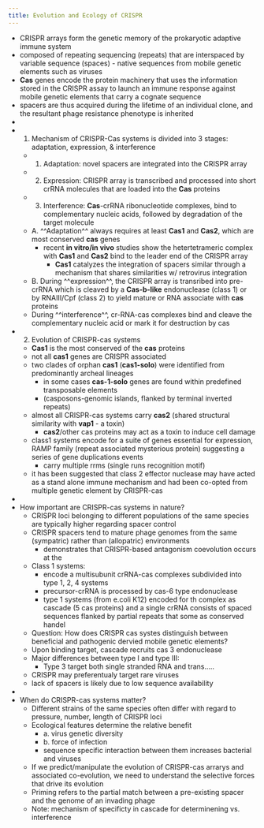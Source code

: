 ```yaml
---
title: Evolution and Ecology of CRISPR
---
```


- CRISPR arrays form the genetic memory of the prokaryotic adaptive immune system
- composed of repeating sequencing (repeats) that are interspaced by variable sequence (spaces) - native sequences from mobile genetic elements such as viruses
- __Cas__ genes encode the protein machinery that uses the information stored in the CRISPR assay to launch an immune response against mobile genetic elements that carry a cognate sequence
- spacers are thus acquired during the lifetime of an individual clone, and the resultant phage resistance phenotype is inherited
-
- 1. Mechanism of CRISPR-Cas systems is divided into 3 stages: adaptation, expression, & interference
	- 1. Adaptation: novel spacers are integrated into the CRISPR array
	- 2. Expression: CRISPR array is transcribed and processed into short crRNA molecules that are loaded into the __Cas__ proteins
	- 3. Interference: __Cas__-crRNA ribonucleotide complexes, bind to complementary nucleic acids, followed by degradation of the target molecule
	- A. ^^Adaptation^^ always requires at least __Cas1__ and __Cas2__, which are most conserved __cas__ genes
		- recent __in vitro/in vivo__ studies show the hetertetrameric complex with __Cas1__ and __Cas2__ bind to the leader end of the CRISPR array
			- __Cas1__ catalyzes the integration of spacers similar through a mechanism that shares similarities w/ retrovirus integration
	- B. During ^^expression^^, the CRISPR array is transribed into pre-crRNA which is cleaved by a __Cas-b-like__ endonuclease (class 1) or by RNAIII/Cpf (class 2) to yield mature or RNA associate with __cas__ proteins
	- During ^^interference^^, cr-RNA-cas complexes bind and cleave the complementary nucleic acid or mark it for destruction by cas
- 2. Evolution of CRISPR-cas systems
	- __Cas1__ is the most conserved of the __cas__ proteins
	- not all __cas1__ genes are CRISPR associated
	- two clades of orphan __cas1__ (__cas1-solo__) were identified from predominantly archeal lineages
		- in some cases __cas-1-solo__ genes are found within predefined transposable elements
		- (casposons-genomic islands, flanked by terminal inverted repeats)
	- almost all CRISPR-cas systems carry __cas2__ (shared structural similarity with __vap1__ - a toxin)
		- __cas2__/other cas proteins may act as a toxin to induce cell damage
	- class1 systems encode for a suite of genes essential for expression, RAMP family (repeat associated mysterious protein) suggesting a series of gene duplications events
		- carry multiple rrms (single runs recognition motif)
	- it has been suggested that class 2 effector nuclease may have acted as a stand alone immune mechanism and had been co-opted from multiple genetic element by CRISPR-cas
-
- How important are CRISPR-cas systems in nature?
	- CRISPR loci belonging to different populations of the same species are typically higher regarding spacer control
	- CRISPR spacers tend to mature phage genomes from the same (sympatric) rather than (allopatric) environments
		- demonstrates that CRISPR-based antagonism coevolution occurs at the
	- Class 1 systems:
		- encode a multisubunit crRNA-cas complexes subdivided into type 1, 2, 4 systems
		- precursor-crRNA is processed by cas-6 type endonuclease
		- type 1 systems (from e.coli K12) encoded for th complex as cascade (5 cas proteins) and a single crRNA consists of spaced sequences flanked by partial repeats that some as conserved handel
	- Question: How does CRISPR cas systes distinguish between beneficial and pathogenic dervied mobile genetic elements?
	- Upon binding target, cascade recruits cas 3 endonuclease
	- Major differences between type I and type III:
		- Type 3 target both single stranded RNA and trans.....
	- CRISPR may preferentualy target rare viruses
	- lack of spacers is likely due to low sequence availability
-
- When do CRISPR-cas systems matter?
	- Different strains of the same species often differ with regard to pressure, number, length of CRISPR loci
	- Ecological features determine the relative benefit
		- a. virus genetic diversity
		- b. force of infection
		- sequence specific interaction between them increases bacterial and viruses
	- If we predict/manipulate the evolution of CRISPR-cas arrarys and associated co-evolution, we need to understand the selective forces that drive its evolution
	- Priming refers to the partial match between a pre-existing spacer and the genome of an invading phage
	- Note: mechanism of specificty in cascade for determinening vs. interference